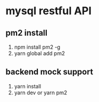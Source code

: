 # mysql restful API
## pm2 install
1. npm install pm2 -g 
2. yarn global add pm2

## backend mock support
1. yarn install
2. yarn dev or yarn pm2